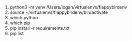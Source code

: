 1. python3 -m venv /Users/logan/virtualenvs/flappybirdenv
2. source ~/virtualenvs/flappybirdenv/bin/activate
3. which python
4. which pip
5. pip install -r requirements.txt
6. pip list